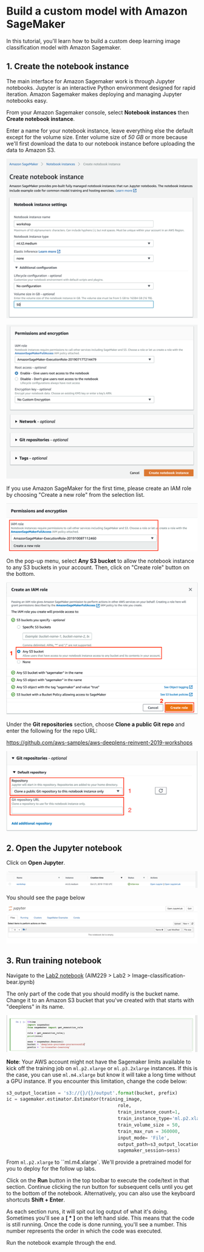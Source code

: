# Build a custom model with Amazon SageMaker

In this tutorial, you'll learn how to build a custom deep learning image classification model with Amazon Sagemaker.

## 1. Create the notebook instance

The main interface for Amazon Sagemaker work is through Jupyter notebooks. Jupyter is an interactive Python environment designed for rapid iteration. Amazon Sagemaker makes deploying and managing Jupyter notebooks easy.

From your Amazon Sagemaker console, select **Notebook instances** then **Create notebook instance**.

Enter a name for your notebook instance, leave everything else the default except for the volume size. Enter volume size of *50 GB* or more because we'll first download the data to our notebook instance before uploading the data to Amazon S3.

![lab4-sagemaker-create-notebook-1](images/lab4-sagemaker-create-notebook-1.png)

![lab4-sagemaker-create-notebook-2](images/lab4-sagemaker-create-notebook-2.png)



If you use Amazon SageMaker for the first time, please create an IAM role by choosing "Create a new role" from the selection list.

![l400-lab0-4](images/lab4-sagemaker-create-notebook-6.png)

On the pop-up menu, select **Any S3 bucket** to allow the notebook instance to any S3 buckets in your account. Then, click on "Create role" button on the bottom.

![l400-lab0-4](images/lab4-sagemaker-create-notebook-5.png)

Under the **Git repositories** section, choose **Clone a public Git repo** and enter the following for the repo URL:

https://github.com/aws-samples/aws-deeplens-reinvent-2019-workshops

![lab4-sagemaker-create-notebook-4](images/lab4-sagemaker-create-notebook-4.png)



## 2. Open the Jupyter notebook

Click on **Open Jupyter**.

![lab4-sagemaker-create-notebook-3](images/lab4-sagemaker-create-notebook-3.png)



You should see the page below

![lab4-sagemaker-notebook-1](images/lab4-sagemaker-notebook-1.png)



## 3. Run training notebook

Navigate to the [Lab2 notebook](src/Image-classification-bear.ipynb) (AIM229 > Lab2 > Image-classification-bear.ipynb)

The only part of the code that you should modify is the bucket name. Change it to an Amazon S3 bucket that you've created with that starts with "deeplens" in its name.

![lab4-sagemaker-notebook-5](images/lab4-sagemaker-notebook-5.png)

**Note**: Your AWS account might not have the Sagemaker limits available to kick off the training job on `ml.p2.xlarge` or `ml.p3.2xlarge` instances. If this is the case, you can use `ml.m4.xlarge` but know it will take a long time without a GPU instance. If you encounter this limitation, change the code below:

```python
s3_output_location = 's3://{}/{}/output'.format(bucket, prefix)
ic = sagemaker.estimator.Estimator(training_image,
                                         role, 
                                         train_instance_count=1, 
                                         train_instance_type='ml.p2.xlarge',
                                         train_volume_size = 50,
                                         train_max_run = 360000,
                                         input_mode= 'File',
                                         output_path=s3_output_location,
                                         sagemaker_session=sess)
```



From `ml.p2.xlarge` to ``ml.m4.xlarge`. We'll provide a pretrained model for you to deploy for the follow up labs.

Click on the **Run** button in the top toolbar to execute the code/text in that section. Continue clicking the run button for subsequent cells until you get to the bottom of the notebook. Alternatively, you can also use the keyboard shortcuts **Shift + Enter**.

As each section runs, it will spit out log output of what it's doing. Sometimes you'll see a **[ * ]** on the left hand side. This means that the code is still running. Once the code is done running, you'll see a number. This number represents the order in which the code was executed.

Run the notebook example through the end.